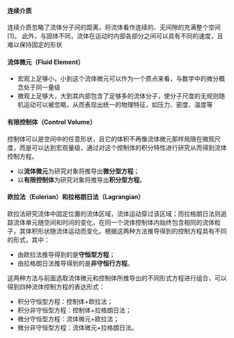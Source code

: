 #### 连续介质
连续介质忽略了流体分子间的距离，将流体看作连续的、无间隙的充满整个空间[1]。
此外，与固体不同，流体在运动时内部各部分之间可以具有不同的速度，且难以保持固定的形状

#### 流体微元（Fluid Element）
- 宏观上足够小，小到这个流体微元可以作为一个质点来看，与数学中的微分概念处于同一量级
- 微观上足够大，大到其内部包含了足够多的流体分子，使分子尺度的无规则随机运动可以被忽略，从而表现出统一的物理特征，如压力、密度、温度等


#### 有限控制体（Control Volume）
控制体可以是空间中的任意形状，且它的体积不再像流体微元那样局限在微观尺度，而是可以达到宏观量级，通过对这个控制体的积分特性进行研究从而得到流体控制方程。


- 以**流体微元**为研究对象将推导出**微分型方程**；
- 以**有限控制体**为研究对象将推导出**积分型方程**。


#### 欧拉法（Eulerian）和拉格朗日法（Lagrangian）
欧拉法研究流体中固定位置的流体区域，流体运动穿过该区域；而拉格朗日法则追踪流体单元随空间和时间的变化，在同一个流体控制体内始终包含相同的流体粒子，其体积形状随流体运动而变化。根据这两种方法推导得到的控制方程具有不同的形式，其中：

- 由欧拉法推导得到的是**守恒型方程**；
- 由拉格朗日法推导得到的是**非守恒行方程**。


这两种方法与前面选取流体微元和控制体所推导出的不同形式方程进行组合，可以得到四种流体控制方程的表达形式：

- 积分守恒型方程：控制体+欧拉法；
- 积分非守恒型方程：控制体+拉格朗日法；
- 微分守恒型方程：流体微元+欧拉法；
- 微分非守恒型方程：流体微元+拉格朗日法。
